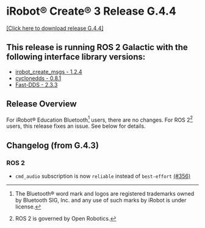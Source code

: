 # iRobot® Create® 3 Release G.4.4
[[Click here to download release G.4.4]](https://edu.irobot.com/create3/firmware/G.4.4)

## This release is running ROS 2 Galactic with the following interface library versions:

- [irobot_create_msgs - 1.2.4](https://github.com/iRobotEducation/irobot_create_msgs/tree/1.2.4)
- [cyclonedds - 0.8.1](https://github.com/eclipse-cyclonedds/cyclonedds/tree/0.8.1)
- [Fast-DDS - 2.3.3](https://github.com/eProsima/Fast-DDS/tree/2.3.3)

## Release Overview
For iRobot® Education Bluetooth[^1] users, there are no changes.
For ROS 2[^2] users, this release fixes an issue.
See below for details.

## Changelog (from G.4.3)
### ROS 2
* `cmd_audio` subscription is now `reliable` instead of `best-effort` [(#356)](https://github.com/iRobotEducation/create3_docs/issues/356)

[^1]: The Bluetooth® word mark and logos are registered trademarks owned by Bluetooth SIG, Inc. and any use of such marks by iRobot is under license.
[^2]: ROS 2 is governed by Open Robotics.
[^3]: All other trademarks mentioned are the property of their respective owners.
